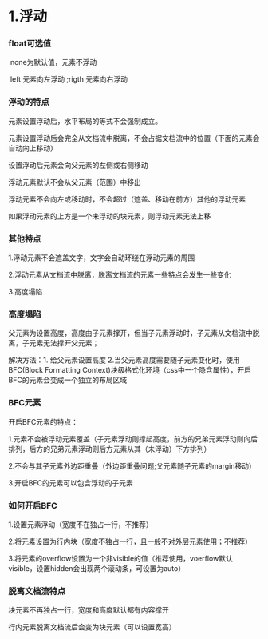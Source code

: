 # 1.浮动

### float可选值

​	none为默认值，元素不浮动

​	left  元素向左浮动 ;rigth 元素向右浮动

### 浮动的特点

元素设置浮动后，水平布局的等式不会强制成立。

元素设置浮动后会完全从文档流中脱离，不会占据文档流中的位置（下面的元素会自动向上移动）

设置浮动后元素会向父元素的左侧或右侧移动

浮动元素默认不会从父元素（范围）中移出

浮动元素不会向左或移动时，不会超过（遮盖、移动在前方）其他的浮动元素

如果浮动元素的上方是一个未浮动的块元素，则浮动元素无法上移

### 其他特点

1.浮动元素不会遮盖文字，文字会自动环绕在浮动元素的周围

2.浮动元素从文档流中脱离，脱离文档流的元素一些特点会发生一些变化

3.高度塌陷

### 高度塌陷

父元素为设置高度，高度由子元素撑开，但当子元素浮动时，子元素从文档流中脱离，子元素无法撑开父元素；

解决方法：1. 给父元素设置高度  2.当父元素高度需要随子元素变化时，使用BFC(Block Formatting Context)块级格式化环境（css中一个隐含属性），开启BFC的元素会变成一个独立的布局区域

### BFC元素

开启BFC元素的特点：

1.元素不会被浮动元素覆盖（子元素浮动则撑起高度，前方的兄弟元素浮动则向后排列，后方的兄弟元素浮动则后方元素从其（未浮动）下方排列）

2.不会与其子元素外边距重叠（外边距重叠问题;父元素随子元素的margin移动）

3.开启BFC的元素可以包含浮动的子元素

### 如何开启BFC

1.设置元素浮动（宽度不在独占一行，不推荐）

2.将元素设置为行内块（宽度不独占一行，且一般不对外层元素使用；不推荐）

3.将元素的overflow设置为一个非visible的值（推荐使用，voerflow默认visible，设置hidden会出现两个滚动条，可设置为auto）

### 脱离文档流特点

块元素不再独占一行，宽度和高度默认都有内容撑开

行内元素脱离文档流后会变为块元素（可以设置宽高）





